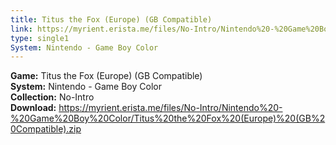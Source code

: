 ```yaml
---
title: Titus the Fox (Europe) (GB Compatible)
link: https://myrient.erista.me/files/No-Intro/Nintendo%20-%20Game%20Boy%20Color/Titus%20the%20Fox%20(Europe)%20(GB%20Compatible).zip
type: single1
System: Nintendo - Game Boy Color
---
```

<b>Game:</b> Titus the Fox (Europe) (GB Compatible)<br>
<b>System:</b> Nintendo - Game Boy Color<br>
<b>Collection:</b> No-Intro<br>
<b>Download:</b> https://myrient.erista.me/files/No-Intro/Nintendo%20-%20Game%20Boy%20Color/Titus%20the%20Fox%20(Europe)%20(GB%20Compatible).zip